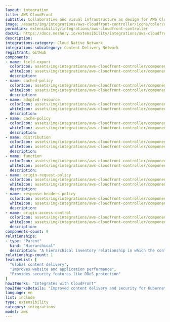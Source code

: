 ```yaml
---
layout: integration
title: AWS CloudFront
subtitle: Collaborative and visual infrastructure as design for AWS CloudFront
image: /assets/img/integrations/aws-cloudfront-controller/icons/color/aws-cloudfront-controller-color.svg
permalink: extensibility/integrations/aws-cloudfront-controller
docURL: https://docs.meshery.io/extensibility/integrations/aws-cloudfront-controller
description: 
integrations-category: Cloud Native Network
integrations-subcategory: Content Delivery Network
registrant: GitHub
components: 
- name: field-export
  colorIcon: assets/img/integrations/aws-cloudfront-controller/components/field-export/icons/color/field-export-color.svg
  whiteIcon: assets/img/integrations/aws-cloudfront-controller/components/field-export/icons/white/field-export-white.svg
  description: 
- name: cached-policy
  colorIcon: assets/img/integrations/aws-cloudfront-controller/components/cached-policy/icons/color/cached-policy-color.svg
  whiteIcon: assets/img/integrations/aws-cloudfront-controller/components/cached-policy/icons/white/cached-policy-white.svg
  description: 
- name: adopted-resource
  colorIcon: assets/img/integrations/aws-cloudfront-controller/components/adopted-resource/icons/color/adopted-resource-color.svg
  whiteIcon: assets/img/integrations/aws-cloudfront-controller/components/adopted-resource/icons/white/adopted-resource-white.svg
  description: 
- name: cache-policy
  colorIcon: assets/img/integrations/aws-cloudfront-controller/components/cache-policy/icons/color/cache-policy-color.svg
  whiteIcon: assets/img/integrations/aws-cloudfront-controller/components/cache-policy/icons/white/cache-policy-white.svg
  description: 
- name: distribution
  colorIcon: assets/img/integrations/aws-cloudfront-controller/components/distribution/icons/color/distribution-color.svg
  whiteIcon: assets/img/integrations/aws-cloudfront-controller/components/distribution/icons/white/distribution-white.svg
  description: 
- name: function
  colorIcon: assets/img/integrations/aws-cloudfront-controller/components/function/icons/color/function-color.svg
  whiteIcon: assets/img/integrations/aws-cloudfront-controller/components/function/icons/white/function-white.svg
  description: 
- name: origin-request-policy
  colorIcon: assets/img/integrations/aws-cloudfront-controller/components/origin-request-policy/icons/color/origin-request-policy-color.svg
  whiteIcon: assets/img/integrations/aws-cloudfront-controller/components/origin-request-policy/icons/white/origin-request-policy-white.svg
  description: 
- name: response-headers-policy
  colorIcon: assets/img/integrations/aws-cloudfront-controller/components/response-headers-policy/icons/color/response-headers-policy-color.svg
  whiteIcon: assets/img/integrations/aws-cloudfront-controller/components/response-headers-policy/icons/white/response-headers-policy-white.svg
  description: 
- name: origin-access-control
  colorIcon: assets/img/integrations/aws-cloudfront-controller/components/origin-access-control/icons/color/origin-access-control-color.svg
  whiteIcon: assets/img/integrations/aws-cloudfront-controller/components/origin-access-control/icons/white/origin-access-control-white.svg
  description: 
components-count: 9
relationships: 
- type: "Parent"
  kind: "Hierarchical"
  description: "A hierarchical inventory relationship in which the configuration of (parent) component is patched with the configuration of other (child) component. Eg: The configuration of the FieldExport (parent) component is patched with the configuration as received from Pod (child) component."
relationship-count: 1
featureList: [
  "Global content delivery",
  "Improves website and application performance",
  "Provides security features like DDoS protection"
]
howItWorks: "Integrates with CloudFront"
howItWorksDetails: "Improved content delivery and security for Kubernetes applications"
language: en
list: include
type: extensibility
category: integrations
model: aws
---
```

